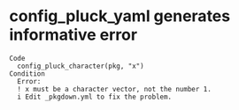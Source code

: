 # config_pluck_yaml generates informative error

    Code
      config_pluck_character(pkg, "x")
    Condition
      Error:
      ! x must be a character vector, not the number 1.
      i Edit _pkgdown.yml to fix the problem.


